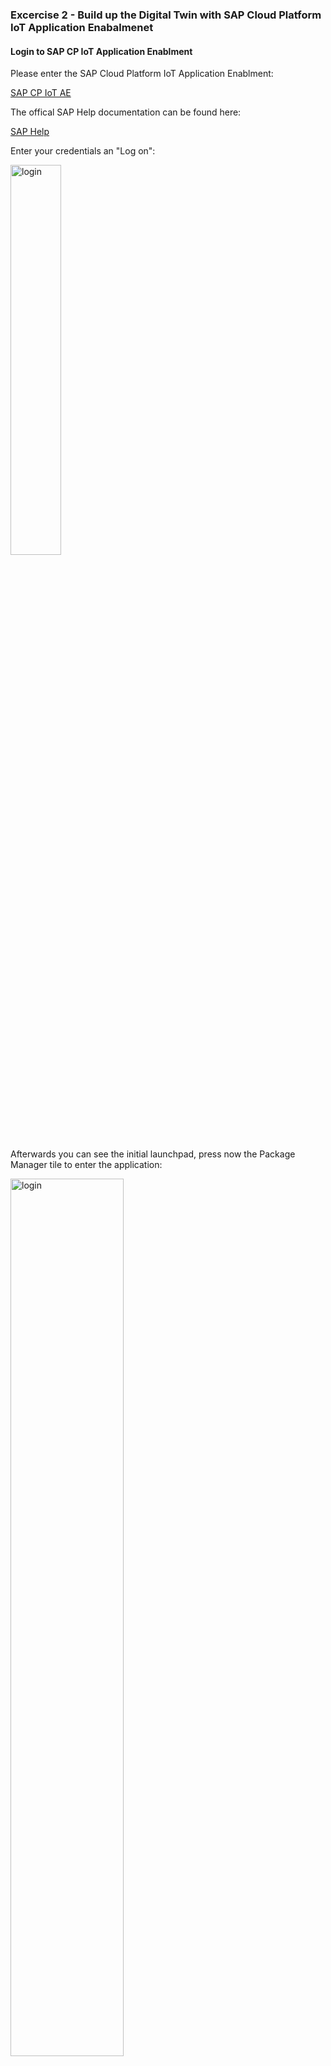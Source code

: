 ### Excercise 2 - Build up the Digital Twin with SAP Cloud Platform IoT Application Enabalmenet

#### Login to SAP CP IoT Application Enablment

Please enter the SAP Cloud Platform IoT Application Enablment:

[SAP CP IoT AE](https://sycor-cf-subaccount.iot-sap.cfapps.eu10.hana.ondemand.com/launchpage/index.html#Shell-home)

The offical SAP Help documentation can be found here:

[SAP Help](https://help.sap.com/viewer/p/SAP_IOT_APPLICATION_SERVICES)

Enter your credentials an "Log on":

<img src="./img/login.PNG" alt="login" width="40%">

Afterwards you can see the initial launchpad, press now the Package Manager tile to enter the application:

<img src="./img/flp.PNG" alt="login" width="60%">

Now search the "syc.azubi.train" package:

<img src="./img/package01.png" alt="package" width="60%">

And click on the follwing button to display the "Property Sets":

<img src="./img/package02.png" alt="enter the property sets" width="60%">

#### Creat a new Property Set

As u can see there are 2 property sets available:

<img src="./img/ps.PNG" alt="package" width="60%">

Please familarize with CPU "Property Set" (PS) this is pre- created and will be used for the Thing configuration.

In the next step u can create now an own PS e.g. for some Basic informations, feel free an define your own.

Based on the fact that these package is used together, it make sense also here to use an identifier.

<img src="./img/new_ps.PNG" alt="creat a new property set" width="60%">

You can finally spcefiy some fields e.g.:

| Property | Type |
| --- | --- |
| Product | String |
| Last Maintenance | Date |
| Color | String |
| ... | ... |

#### Create a new Thing Type

Save yor changes and switch over to the "Thing Modeler" by pressing the link in the lower right corner:

<img src="./img/TM_SWITCH.PNG" alt="package" width="40%">

Afterwards creat a new Thing Type:

<img src="./img/CREATE_NEW_TT.PNG" alt="package" width="40%">

By pressing the + button in the "Basic Data" section should link now yor previous created property set:

<img src="./img/LINKPS.PNG" alt="package" width="40%">

Futhermore link the CPU property set under "Measured Values" and upload an image of your choice for your thing.

As result the final Thing Type looks now like this, which has now two linked property sets:

<img src="./img/CREATE_RPI_THING.PNG" alt="package" width="80%">

#### Create a new Thing

To bind our real "IoT Device" the Raspberry PI to our newly created Thing Type we need to create an new Thing.
This Thing is the virtual representaion ans has 1:1 relationship to our SAP IoT service type.

<img src="./img/DATA_MODEL_MAPPING.PNG" alt="package" width="80%">

You start the creation process for our Thing by pressing the "new Thing" button in the upper left corner.

<img src="./img/NEW_THING.PNG" alt="package" width="40%">

#### Connect booth Worlds

In the upcomming screen you can now connect your real device with the previously created Thing Type.

First specify the Basic Data for your Thing:

<img src="./img/BASIC_DATA_THING.PNG" alt="package" width="40%">

Bind the IoT Service Device (pls verify that u use the right "your" Device ID):

<img src="./img/DEVICE_ID.PNG" alt="package" width="40%">

Sensor ID:

<img src="./img/SENSOR_ID.PNG" alt="package" width="40%">

If u has done all steps before correct you should now see a "green" mapping:

<img src="./img/MAPPING.PNG" alt="package" width="40%">

And finally u got the unique Thing ID:

<img src="./img/RESULT.PNG" alt="package" width="40%">

#### Verify the incoming data

If u now check the new Thing you are able to enter the basic data:

<img src="./img/THING_BASIC_DATA.PNG" alt="package" width="60%">

And under the measured values u are able to see now the incoming data:

<img src="./img/INCOMING_DATA.PNG" alt="package" width="60%">

#### Send data back to the device

As in Excercise 1 introduced we are using the [MQTT](http://mqtt.org/) protocol, which allows us to send data bi-directional.
If u now open the tree where u see the incoming data, u can also type in a value and click save.

<img src="./img/SEND_DATA_BACK.PNG" alt="package" width="60%">

Please switch back to the terminal where u are connected to the raspberry and u can see the data is there:

<img src="./img/INCOMING_AT_DEVICE.PNG" alt="package" width="60%">

Congratulations! you are successfuly finished the second excercise !!!

Start here with [Exercise3](../exercise3/README.md)







